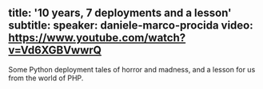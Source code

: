 title: '10 years, 7 deployments and a lesson'
subtitle:
speaker: daniele-marco-procida
video: https://www.youtube.com/watch?v=Vd6XGBVwwrQ
---
Some Python deployment tales of horror and madness, and a lesson for us from the world of PHP.
